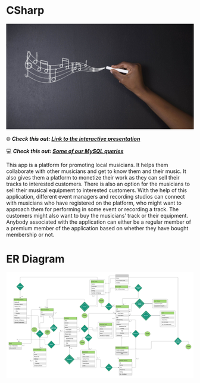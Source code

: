 # CSharp
![](Csharp.jpg)

🌐 ***Check this out: [Link to the interactive presentation](https://prezi.com/p/omxtetrxybic/?present=1)***



💻 ***Check this out: [Some of our MySQL queries](https://docs.google.com/document/d/1J07OhdDSOhxjwXeciYf_i4n771_NN3rGsjiNv-LFGyg/edit?usp=sharing)***

This app is a platform for promoting local musicians. It helps them collaborate with other musicians and get to know them and their music. It also gives them a platform to monetize their work as they can sell their tracks to interested customers. There is also an option for the musicians to sell their musical equipment to interested customers. With the help of this application, different event managers and recording studios can connect with musicians who have registered on the platform, who might want to approach them for performing in some event or recording a track. The customers might also want to buy the musicians’ track or their equipment. Anybody associated with the application can either be a regular member of a premium member of the application based on whether they have bought membership or not. 

# ER Diagram
![](ERDiagram.png)
